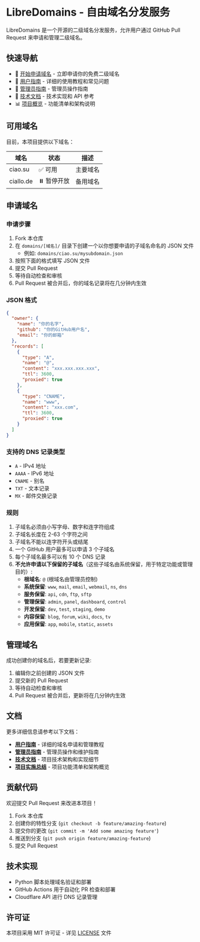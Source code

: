 # LibreDomains - 自由域名分发服务

LibreDomains 是一个开源的二级域名分发服务，允许用户通过 GitHub Pull Request 来申请和管理二级域名。

## 快速导航

- 🚀 [开始申请域名](#申请域名) - 立即申请你的免费二级域名
- 📖 [用户指南](docs/user-guide.md) - 详细的使用教程和常见问题
- 👥 [管理员指南](docs/admin-guide.md) - 管理员操作指南
- 🔧 [技术文档](docs/technical-doc.md) - 技术实现和 API 参考
- 📊 [项目概览](docs/implementation-summary.md) - 功能清单和架构说明

## 可用域名

目前，本项目提供以下域名：

| 域名 | 状态 | 描述 |
|------|------|------|
| ciao.su | ✅ 可用 | 主要域名 |
| ciallo.de | ⏸️ 暂停开放 | 备用域名 |

## 申请域名

### 申请步骤

1. Fork 本仓库
2. 在 `domains/[域名]/` 目录下创建一个以你想要申请的子域名命名的 JSON 文件
   - 例如: `domains/ciao.su/mysubdomain.json`
3. 按照下面的格式填写 JSON 文件
4. 提交 Pull Request
5. 等待自动检查和审核
6. Pull Request 被合并后，你的域名记录将在几分钟内生效

### JSON 格式

```json
{
  "owner": {
    "name": "你的名字",
    "github": "你的GitHub用户名",
    "email": "你的邮箱"
  },
  "records": [
    {
      "type": "A",
      "name": "@",
      "content": "xxx.xxx.xxx.xxx",
      "ttl": 3600,
      "proxied": true
    },
    {
      "type": "CNAME",
      "name": "www",
      "content": "xxx.com",
      "ttl": 3600,
      "proxied": true
    }
  ]
}
```

### 支持的 DNS 记录类型

- `A` - IPv4 地址
- `AAAA` - IPv6 地址
- `CNAME` - 别名
- `TXT` - 文本记录
- `MX` - 邮件交换记录

### 规则

1. 子域名必须由小写字母、数字和连字符组成
2. 子域名长度在 2-63 个字符之间
3. 子域名不能以连字符开头或结尾
4. 一个 GitHub 用户最多可以申请 3 个子域名
5. 每个子域名最多可以有 10 个 DNS 记录
6. **不允许申请以下保留的子域名**（这些子域名由系统保留，用于特定功能或管理目的）:
   - **根域名**: `@` (根域名由管理员控制)
   - **系统保留**: `www`, `mail`, `email`, `webmail`, `ns`, `dns`
   - **服务保留**: `api`, `cdn`, `ftp`, `sftp`
   - **管理保留**: `admin`, `panel`, `dashboard`, `control`
   - **开发保留**: `dev`, `test`, `staging`, `demo`
   - **内容保留**: `blog`, `forum`, `wiki`, `docs`, `tv`
   - **应用保留**: `app`, `mobile`, `static`, `assets`

## 管理域名

成功创建你的域名后，若要更新记录:

1. 编辑你之前创建的 JSON 文件
2. 提交新的 Pull Request
3. 等待自动检查和审核
4. Pull Request 被合并后，更新将在几分钟内生效

## 文档

更多详细信息请参考以下文档：

- **[用户指南](docs/user-guide.md)** - 详细的域名申请和管理教程
- **[管理员指南](docs/admin-guide.md)** - 管理员操作和维护指南
- **[技术文档](docs/technical-doc.md)** - 项目技术架构和实现细节
- **[项目实施总结](docs/implementation-summary.md)** - 项目功能清单和架构概览

## 贡献代码

欢迎提交 Pull Request 来改进本项目！

1. Fork 本仓库
2. 创建你的特性分支 (`git checkout -b feature/amazing-feature`)
3. 提交你的更改 (`git commit -m 'Add some amazing feature'`)
4. 推送到分支 (`git push origin feature/amazing-feature`)
5. 提交 Pull Request

## 技术实现

- Python 脚本处理域名验证和部署
- GitHub Actions 用于自动化 PR 检查和部署
- Cloudflare API 进行 DNS 记录管理

## 许可证

本项目采用 MIT 许可证 - 详见 [LICENSE](LICENSE) 文件
